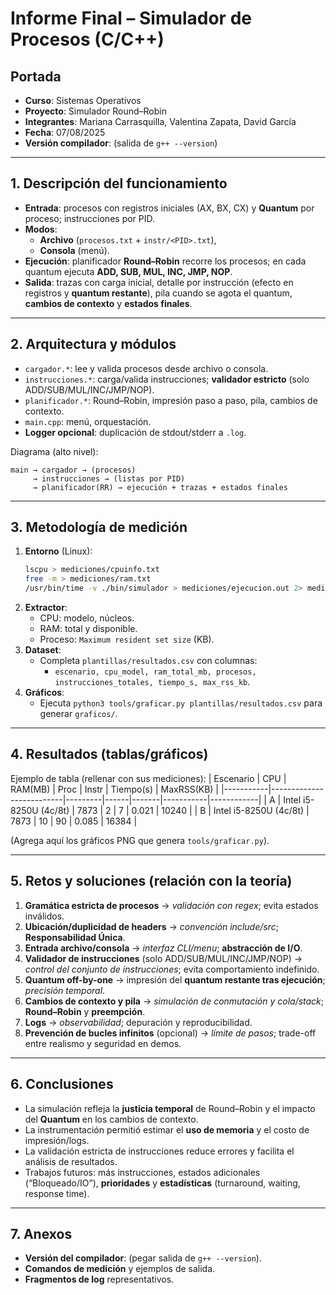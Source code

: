 # Informe Final – Simulador de Procesos (C/C++)

## Portada
- **Curso**: Sistemas Operativos
- **Proyecto**: Simulador Round–Robin
- **Integrantes**: Mariana Carrasquilla, Valentina Zapata, David García
- **Fecha**: 07/08/2025
- **Versión compilador**: (salida de `g++ --version`)

---

## 1. Descripción del funcionamiento
- **Entrada**: procesos con registros iniciales (AX, BX, CX) y **Quantum** por proceso; instrucciones por PID.
- **Modos**: 
  - **Archivo** (`procesos.txt` + `instr/<PID>.txt`), 
  - **Consola** (menú).
- **Ejecución**: planificador **Round–Robin** recorre los procesos; en cada quantum ejecuta **ADD, SUB, MUL, INC, JMP, NOP**.
- **Salida**: trazas con carga inicial, detalle por instrucción (efecto en registros y **quantum restante**), pila cuando se agota el quantum, **cambios de contexto** y **estados finales**.

---

## 2. Arquitectura y módulos
- `cargador.*`: lee y valida procesos desde archivo o consola.
- `instrucciones.*`: carga/valida instrucciones; **validador estricto** (solo ADD/SUB/MUL/INC/JMP/NOP).
- `planificador.*`: Round–Robin, impresión paso a paso, pila, cambios de contexto.
- `main.cpp`: menú, orquestación.
- **Logger opcional**: duplicación de stdout/stderr a `.log`.

Diagrama (alto nivel):
```
main → cargador → (procesos)
     → instrucciones → (listas por PID)
     → planificador(RR) → ejecución + trazas + estados finales
```

---

## 3. Metodología de medición
1. **Entorno** (Linux):
   ```bash
   lscpu > mediciones/cpuinfo.txt
   free -m > mediciones/ram.txt
   /usr/bin/time -v ./bin/simulador > mediciones/ejecucion.out 2> mediciones/ejecucion.time
   ```
2. **Extractor**:
   - CPU: modelo, núcleos.
   - RAM: total y disponible.
   - Proceso: `Maximum resident set size` (KB).
3. **Dataset**:
   - Completa `plantillas/resultados.csv` con columnas:
     - `escenario, cpu_model, ram_total_mb, procesos, instrucciones_totales, tiempo_s, max_rss_kb`.
4. **Gráficos**:
   - Ejecuta `python3 tools/graficar.py plantillas/resultados.csv` para generar `graficos/`.

---

## 4. Resultados (tablas/gráficos)
Ejemplo de tabla (rellenar con sus mediciones):
| Escenario | CPU                      | RAM(MB) | Proc | Instr | Tiempo(s) | MaxRSS(KB) |
|-----------|--------------------------|---------|------|-------|-----------|------------|
| A        | Intel i5-8250U (4c/8t)   | 7873    | 2    | 7     | 0.021     | 10240      |
| B        | Intel i5-8250U (4c/8t)   | 7873    | 10   | 90    | 0.085     | 16384      |

(Agrega aquí los gráficos PNG que genera `tools/graficar.py`).

---

## 5. Retos y soluciones (relación con la teoría)
1. **Gramática estricta de procesos** → *validación con regex*; evita estados inválidos.
2. **Ubicación/duplicidad de headers** → *convención include/src*; **Responsabilidad Única**.
3. **Entrada archivo/consola** → *interfaz CLI/menu*; **abstracción de I/O**.
4. **Validador de instrucciones** (solo ADD/SUB/MUL/INC/JMP/NOP) → *control del conjunto de instrucciones*; evita comportamiento indefinido.
5. **Quantum off-by-one** → impresión del **quantum restante tras ejecución**; *precisión temporal*.
6. **Cambios de contexto y pila** → *simulación de conmutación y cola/stack*; **Round–Robin** y **preempción**.
7. **Logs** → *observabilidad*; depuración y reproducibilidad.
8. **Prevención de bucles infinitos** (opcional) → *límite de pasos*; trade-off entre realismo y seguridad en demos.

---

## 6. Conclusiones
- La simulación refleja la **justicia temporal** de Round–Robin y el impacto del **Quantum** en los cambios de contexto.
- La instrumentación permitió estimar el **uso de memoria** y el costo de impresión/logs.
- La validación estricta de instrucciones reduce errores y facilita el análisis de resultados.
- Trabajos futuros: más instrucciones, estados adicionales (“Bloqueado/IO”), **prioridades** y **estadísticas** (turnaround, waiting, response time).

---

## 7. Anexos
- **Versión del compilador**: (pegar salida de `g++ --version`).
- **Comandos de medición** y ejemplos de salida.
- **Fragmentos de log** representativos.